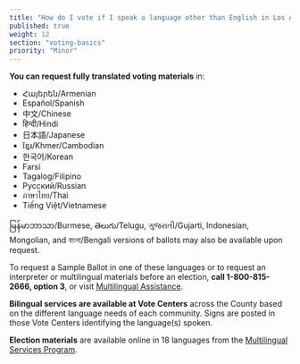 ```yaml
---
title: "How do I vote if I speak a language other than English in Los Angeles County?"
published: true
weight: 12
section: "voting-basics"
priority: "Minor"
---
```


**You can request fully translated voting materials** in:

- Հայերեն/Armenian 
- Español/Spanish  
- 中文/Chinese  
- हिन्दी/Hindi  
- 日本語/Japanese  
- ខ្មែរ/Khmer/Cambodian  
- 한국어/Korean 
- Farsi
- Tagalog/Filipino 
- Русский/Russian 
- ภาษาไทย/Thai  
- Tiếng Việt/Vietnamese   

မြန်မာဘာသာ/Burmese, తెలుగు/Telugu, ગુજરાતી/Gujarti, Indonesian, Mongolian, and বাংলা/Bengali versions of ballots may also be available upon request. 

To request a Sample Ballot in one of these languages or to request an interpreter or multilingual materials before an election, **call 1-800-815-2666, option 3**, or visit [Multilingual Assistance](https://www.lavote.net/home/voting-elections/voter-education/multilingual-services-program/multilingual-services-program). 

**Bilingual services are available at Vote Centers** across the County based on the different language needs of each community. Signs are posted in those Vote Centers identifying the language(s) spoken.  

**Election materials** are available online in 18 languages from the [Multilingual Services Program](https://www.lavote.net/home/voting-elections/voter-education/multilingual-services-program/multilingual-services-program).
